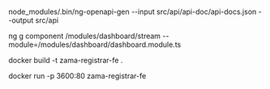 node_modules/.bin/ng-openapi-gen --input src/api/api-doc/api-docs.json --output src/api

ng g component /modules/dashboard/stream --module=/modules/dashboard/dashboard.module.ts 

docker build -t zama-registrar-fe .

docker run -p 3600:80 zama-registrar-fe